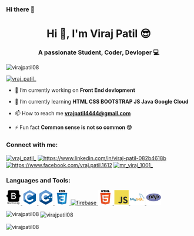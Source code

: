 ### Hi there 👋<h1 align="center">Hi 👋, I'm Viraj Patil 😎</h1>
<h3 align="center">A passionate Student, Coder, Devloper 💻</h3>

<p align="left"> <img src="https://komarev.com/ghpvc/?username=virajpatil08&label=Profile%20views&color=0e75b6&style=flat" alt="virajpatil08" /> </p>

<p align="left"> <a href="https://twitter.com/vraj_patil_" target="blank"><img src="https://img.shields.io/twitter/follow/vraj_patil_?logo=twitter&style=for-the-badge" alt="vraj_patil_" /></a> </p>

- 🔭 I’m currently working on **Front End devlopment**

- 🌱 I’m currently learning **HTML CSS BOOTSTRAP JS Java  Google Cloud**

- 📫 How to reach me **vrajpatil4444@gmail.com**

- ⚡ Fun fact **Common sense is not so common 😜**

<h3 align="left">Connect with me:</h3>
<p align="left">
<a href="https://twitter.com/vraj_patil_" target="blank"><img align="center" src="https://cdn.jsdelivr.net/npm/simple-icons@3.0.1/icons/twitter.svg" alt="vraj_patil_" height="30" width="40" /></a>
<a href="https://linkedin.com/in/https://www.linkedin.com/in/viraj-patil-082b4618b" target="blank"><img align="center" src="https://cdn.jsdelivr.net/npm/simple-icons@3.0.1/icons/linkedin.svg" alt="https://www.linkedin.com/in/viraj-patil-082b4618b" height="30" width="40" /></a>
<a href="https://fb.com/https://www.facebook.com/vraj.patil.1612" target="blank"><img align="center" src="https://cdn.jsdelivr.net/npm/simple-icons@3.0.1/icons/facebook.svg" alt="https://www.facebook.com/vraj.patil.1612" height="30" width="40" /></a>
<a href="https://instagram.com/mr_viraj_1001_" target="blank"><img align="center" src="https://cdn.jsdelivr.net/npm/simple-icons@3.0.1/icons/instagram.svg" alt="mr_viraj_1001_" height="30" width="40" /></a>
</p>

<h3 align="left">Languages and Tools:</h3>
<p align="left"> <a href="https://getbootstrap.com" target="_blank"> <img src="https://raw.githubusercontent.com/devicons/devicon/master/icons/bootstrap/bootstrap-plain-wordmark.svg" alt="bootstrap" width="40" height="40"/> </a> <a href="https://www.cprogramming.com/" target="_blank"> <img src="https://raw.githubusercontent.com/devicons/devicon/master/icons/c/c-original.svg" alt="c" width="40" height="40"/> </a> <a href="https://www.w3schools.com/cpp/" target="_blank"> <img src="https://raw.githubusercontent.com/devicons/devicon/master/icons/cplusplus/cplusplus-original.svg" alt="cplusplus" width="40" height="40"/> </a> <a href="https://www.w3schools.com/css/" target="_blank"> <img src="https://raw.githubusercontent.com/devicons/devicon/master/icons/css3/css3-original-wordmark.svg" alt="css3" width="40" height="40"/> </a> <a href="https://firebase.google.com/" target="_blank"> <img src="https://www.vectorlogo.zone/logos/firebase/firebase-icon.svg" alt="firebase" width="40" height="40"/> </a> <a href="https://www.w3.org/html/" target="_blank"> <img src="https://raw.githubusercontent.com/devicons/devicon/master/icons/html5/html5-original-wordmark.svg" alt="html5" width="40" height="40"/> </a> <a href="https://developer.mozilla.org/en-US/docs/Web/JavaScript" target="_blank"> <img src="https://raw.githubusercontent.com/devicons/devicon/master/icons/javascript/javascript-original.svg" alt="javascript" width="40" height="40"/> </a> <a href="https://www.mysql.com/" target="_blank"> <img src="https://raw.githubusercontent.com/devicons/devicon/master/icons/mysql/mysql-original-wordmark.svg" alt="mysql" width="40" height="40"/> </a> <a href="https://www.php.net" target="_blank"> <img src="https://raw.githubusercontent.com/devicons/devicon/master/icons/php/php-original.svg" alt="php" width="40" height="40"/> </a> 

<p><img align="left" src="https://github-readme-stats.vercel.app/api/top-langs?username=virajpatil08&show_icons=true&locale=en&layout=compact" alt="virajpatil08" /></p>

<p>&nbsp;<img align="center" src="https://github-readme-stats.vercel.app/api?username=virajpatil08&show_icons=true&locale=en" alt="virajpatil08" /></p>

<p><img align="center" src="https://github-readme-streak-stats.herokuapp.com/?user=virajpatil08&" alt="virajpatil08" /></p>


<!--
**Virajpatil08/Virajpatil08** is a ✨ _special_ ✨ repository because its `README.md` (this file) appears on your GitHub profile.

Here are some ideas to get you started:

- 🔭 I’m currently working on ...
- 🌱 I’m currently learning ...
- 👯 I’m looking to collaborate on ...
- 🤔 I’m looking for help with ...
- 💬 Ask me about ...
- 📫 How to reach me: ...
- 😄 Pronouns: ...
- ⚡ Fun fact: ...
-->
